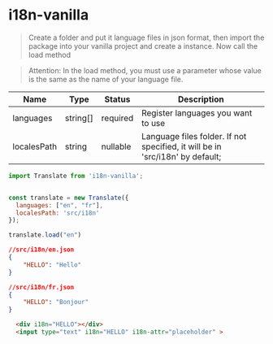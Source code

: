 # i18n-vanilla
>Create a folder and put it language files in json format, then import the package into your vanilla project and create a instance. Now call the load method

>Attention: In the load method, you must use a parameter whose value is the same as the name of your language file. 


Name | Type | Status | Description
--- | --- | --- | --- 
languages | string[] | required  | Register languages you want to use
localesPath | string | nullable | Language files folder. If not specified, it will be in 'src/i18n' by default; 

```js
import Translate from 'i18n-vanilla';


const translate = new Translate({
  languages: ["en", "fr"],
  localesPath: 'src/i18n'
});

translate.load("en")
```

```json
//src/i18n/en.json
{
    "HELLO": "Hello"
}

//src/i18n/fr.json
{
    "HELLO": "Bonjour"
}
```

```html
  <div i18n="HELLO"></div>
  <input type="text" i18n="HELLO" i18n-attr="placeholder" >
```

